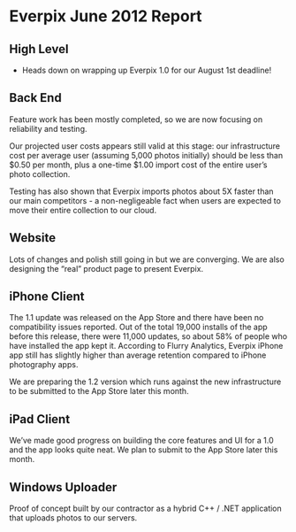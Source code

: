 Everpix June 2012 Report
========================

High Level
----------

* Heads down on wrapping up Everpix 1.0 for our August 1st deadline!

Back End
--------

Feature work has been mostly completed, so we are now focusing on reliability and testing.

Our projected user costs appears still valid at this stage: our infrastructure cost per average user (assuming 5,000 photos initially) should be less than $0.50 per month, plus a one-time $1.00 import cost of the entire user’s photo collection.

Testing has also shown that Everpix imports photos about 5X faster than our main competitors - a non-negligeable fact when users are expected to move their entire collection to our cloud.

Website
-------

Lots of changes and polish still going in but we are converging. We are also designing the “real” product page to present Everpix.

iPhone Client
-------------

The 1.1 update was released on the App Store and there have been no compatibility issues reported. Out of the total 19,000 installs of the app before this release, there were 11,000 updates, so about 58% of people who have installed the app kept it. According to Flurry Analytics, Everpix iPhone app still has slightly higher than average retention compared to iPhone photography apps.

We are preparing the 1.2 version which runs against the new infrastructure to be submitted to the App Store later this month.

iPad Client
-----------

We’ve made good progress on building the core features and UI for a 1.0 and the app looks quite neat. We plan to submit to the App Store later this month.

Windows Uploader
----------------

Proof of concept built by our contractor as a hybrid C++ / .NET application that uploads photos to our servers.
